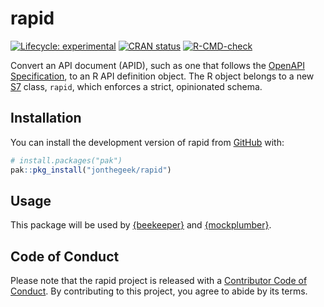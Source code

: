 
<!-- README.md is generated from README.Rmd. Please edit that file -->

# rapid

<!-- badges: start -->

[![Lifecycle:
experimental](https://img.shields.io/badge/lifecycle-experimental-orange.svg)](https://lifecycle.r-lib.org/articles/stages.html#experimental)
[![CRAN
status](https://www.r-pkg.org/badges/version/rapid)](https://CRAN.R-project.org/package=rapid)
[![R-CMD-check](https://github.com/jonthegeek/rapid/actions/workflows/R-CMD-check.yaml/badge.svg)](https://github.com/jonthegeek/rapid/actions/workflows/R-CMD-check.yaml)
<!-- badges: end -->

Convert an API document (APID), such as one that follows the [OpenAPI
Specification](https://spec.openapis.org/oas/v3.1.0), to an R API
definition object. The R object belongs to a new
[S7](https://rconsortium.github.io/S7) class, `rapid`, which enforces a
strict, opinionated schema.

## Installation

You can install the development version of rapid from
[GitHub](https://github.com/) with:

``` r
# install.packages("pak")
pak::pkg_install("jonthegeek/rapid")
```

## Usage

This package will be used by
[{beekeeper}](https://jonthegeek.github.io/beekeeper/) and
[{mockplumber}](https://jonthegeek.github.io/mockplumber/).

## Code of Conduct

Please note that the rapid project is released with a [Contributor Code
of Conduct](https://jonthegeek.github.io/rapid/CODE_OF_CONDUCT.html). By
contributing to this project, you agree to abide by its terms.
